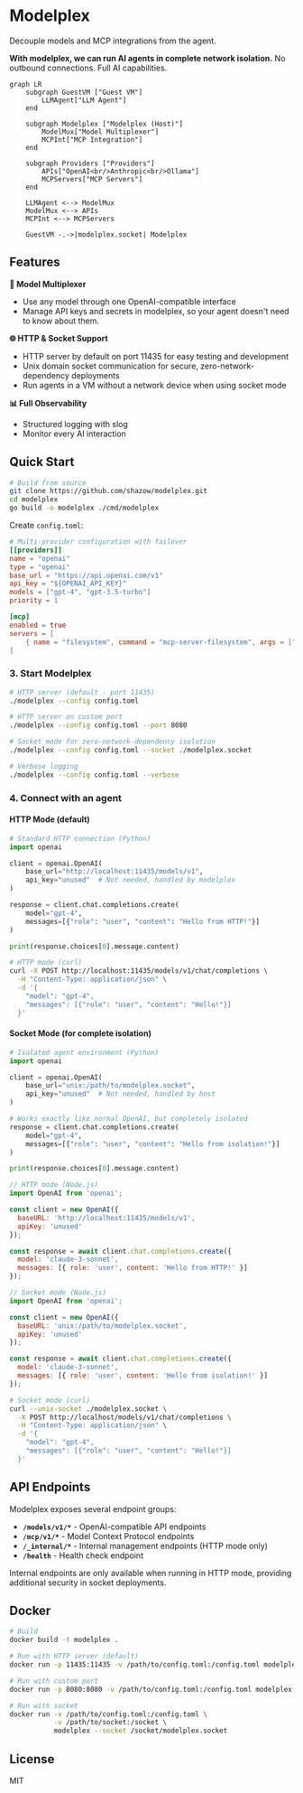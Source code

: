 # Modelplex

Decouple models and MCP integrations from the agent.

**With modelplex, we can run AI agents in complete network isolation.** No outbound connections. Full AI capabilities.

```mermaid
graph LR
    subgraph GuestVM ["Guest VM"]
        LLMAgent["LLM Agent"]
    end
    
    subgraph Modelplex ["Modelplex (Host)"]
        ModelMux["Model Multiplexer"]
        MCPInt["MCP Integration"]
    end
    
    subgraph Providers ["Providers"]
        APIs["OpenAI<br/>Anthropic<br/>Ollama"]
        MCPServers["MCP Servers"]
    end
    
    LLMAgent <--> ModelMux
    ModelMux <--> APIs
    MCPInt <--> MCPServers
    
    GuestVM -.->|modelplex.socket| Modelplex
```

## Features

**🔀 Model Multiplexer**
- Use any model through one OpenAI-compatible interface
- Manage API keys and secrets in modelplex, so your agent doesn't need to know about them.

**🌐 HTTP & Socket Support**
- HTTP server by default on port 11435 for easy testing and development
- Unix domain socket communication for secure, zero-network-dependency deployments
- Run agents in a VM without a network device when using socket mode

**📊 Full Observability**
- Structured logging with slog
- Monitor every AI interaction

## Quick Start

```bash
# Build from source
git clone https://github.com/shazow/modelplex.git
cd modelplex
go build -o modelplex ./cmd/modelplex
```

Create `config.toml`:

```toml
# Multi-provider configuration with failover
[[providers]]
name = "openai"
type = "openai"
base_url = "https://api.openai.com/v1"
api_key = "${OPENAI_API_KEY}"
models = ["gpt-4", "gpt-3.5-turbo"]
priority = 1

[mcp]
enabled = true
servers = [
    { name = "filesystem", command = "mcp-server-filesystem", args = ["/workspace"] },
]
```

### 3. Start Modelplex

```bash
# HTTP server (default - port 11435)
./modelplex --config config.toml

# HTTP server on custom port
./modelplex --config config.toml --port 8080

# Socket mode for zero-network-dependency isolation
./modelplex --config config.toml --socket ./modelplex.socket

# Verbose logging
./modelplex --config config.toml --verbose
```

### 4. Connect with an agent

#### HTTP Mode (default)

```python
# Standard HTTP connection (Python)
import openai

client = openai.OpenAI(
    base_url="http://localhost:11435/models/v1",
    api_key="unused"  # Not needed, handled by modelplex
)

response = client.chat.completions.create(
    model="gpt-4",
    messages=[{"role": "user", "content": "Hello from HTTP!"}]
)

print(response.choices[0].message.content)
```

```bash
# HTTP mode (curl)
curl -X POST http://localhost:11435/models/v1/chat/completions \
  -H "Content-Type: application/json" \
  -d '{
    "model": "gpt-4",
    "messages": [{"role": "user", "content": "Hello!"}]
  }'
```

#### Socket Mode (for complete isolation)

```python
# Isolated agent environment (Python)
import openai

client = openai.OpenAI(
    base_url="unix:/path/to/modelplex.socket",
    api_key="unused"  # Not needed, handled by host
)

# Works exactly like normal OpenAI, but completely isolated
response = client.chat.completions.create(
    model="gpt-4",
    messages=[{"role": "user", "content": "Hello from isolation!"}]
)

print(response.choices[0].message.content)
```

```javascript
// HTTP mode (Node.js)
import OpenAI from 'openai';

const client = new OpenAI({
  baseURL: 'http://localhost:11435/models/v1',
  apiKey: 'unused'
});

const response = await client.chat.completions.create({
  model: 'claude-3-sonnet',
  messages: [{ role: 'user', content: 'Hello from HTTP!' }]
});
```

```javascript
// Socket mode (Node.js)
import OpenAI from 'openai';

const client = new OpenAI({
  baseURL: 'unix:/path/to/modelplex.socket',
  apiKey: 'unused'
});

const response = await client.chat.completions.create({
  model: 'claude-3-sonnet',
  messages: [{ role: 'user', content: 'Hello from isolation!' }]
});
```

```bash
# Socket mode (curl)
curl --unix-socket ./modelplex.socket \
  -X POST http://localhost/models/v1/chat/completions \
  -H "Content-Type: application/json" \
  -d '{
    "model": "gpt-4",
    "messages": [{"role": "user", "content": "Hello!"}]
  }'
```

## API Endpoints

Modelplex exposes several endpoint groups:

- **`/models/v1/*`** - OpenAI-compatible API endpoints
- **`/mcp/v1/*`** - Model Context Protocol endpoints
- **`/_internal/*`** - Internal management endpoints (HTTP mode only)
- **`/health`** - Health check endpoint

Internal endpoints are only available when running in HTTP mode, providing additional security in socket deployments.


## Docker

```bash
# Build
docker build -t modelplex .

# Run with HTTP server (default)
docker run -p 11435:11435 -v /path/to/config.toml:/config.toml modelplex

# Run with custom port
docker run -p 8080:8080 -v /path/to/config.toml:/config.toml modelplex --port 8080

# Run with socket
docker run -v /path/to/config.toml:/config.toml \
           -v /path/to/socket:/socket \
           modelplex --socket /socket/modelplex.socket
```

## License

MIT
